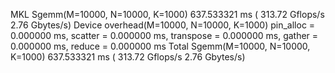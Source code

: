 MKL Sgemm(M=10000, N=10000, K=1000) 637.533321 ms ( 313.72 Gflops/s 2.76 Gbytes/s)
Device overhead(M=10000, N=10000, K=1000) pin_alloc = 0.000000 ms, scatter = 0.000000 ms, transpose = 0.000000 ms, gather = 0.000000 ms, reduce = 0.000000 ms
Total Sgemm(M=10000, N=10000, K=1000) 637.533321 ms ( 313.72 Gflops/s 2.76 Gbytes/s)
